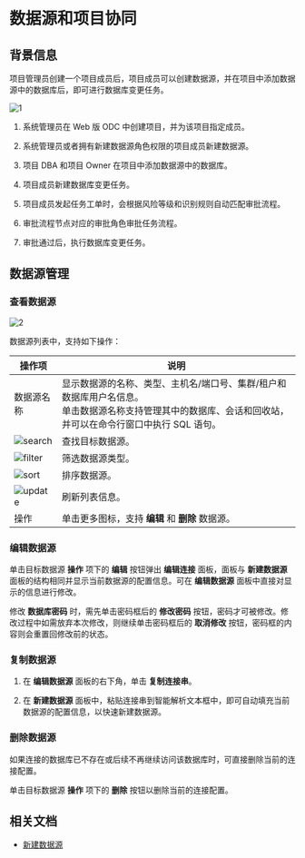 # 数据源和项目协同

## 背景信息

项目管理员创建一个项目成员后，项目成员可以创建数据源，并在项目中添加数据源中的数据库后，即可进行数据库变更任务。

![1](https://obbusiness-private.oss-cn-shanghai.aliyuncs.com/doc/img/odc/422/400.connection-management/200.personal-connection-and-project-collaboration/1.png)

1. 系统管理员在 Web 版 ODC 中创建项目，并为该项目指定成员。

2. 系统管理员或者拥有新建数据源角色权限的项目成员新建数据源。

3. 项目 DBA 和项目 Owner 在项目中添加数据源中的数据库。

4. 项目成员新建数据库变更任务。

5. 项目成员发起任务工单时，会根据风险等级和识别规则自动匹配审批流程。

6. 审批流程节点对应的审批角色审批任务流程。

7. 审批通过后，执行数据库变更任务。

## 数据源管理

### 查看数据源

![2](https://obbusiness-private.oss-cn-shanghai.aliyuncs.com/doc/img/odc/422/400.connection-management/200.personal-connection-and-project-collaboration/2.png)

数据源列表中，支持如下操作：

| 操作项  |   说明  |
|--------|-------|
| 数据源名称  | 显示数据源的名称、类型、主机名/端口号、集群/租户和数据库用户名信息。<br>单击数据源名称支持管理其中的数据库、会话和回收站，并可以在命令行窗口中执行 SQL 语句。  |
| ![search](https://obbusiness-private.oss-cn-shanghai.aliyuncs.com/doc/img/odc/icon/search.jpg)   | 查找目标数据源。  |
| ![filter](https://obbusiness-private.oss-cn-shanghai.aliyuncs.com/doc/img/odc/icon/filter.jpg)   | 筛选数据源类型。 |
|![sort](https://obbusiness-private.oss-cn-shanghai.aliyuncs.com/doc/img/odc/icon/sort.png)|排序数据源。|
|![update](https://obbusiness-private.oss-cn-shanghai.aliyuncs.com/doc/img/odc/icon/refresh.jpg)|刷新列表信息。|
| 操作   | 单击更多图标，支持 **编辑** 和 **删除** 数据源。|

### 编辑数据源

单击目标数据源 **操作** 项下的 **编辑** 按钮弹出 **编辑连接** 面板，面板与 **新建数据源** 面板的结构相同并显示当前数据源的配置信息。可在 **编辑数据源** 面板中直接对显示的信息进行修改。

修改 **数据库密码** 时，需先单击密码框后的 **修改密码** 按钮，密码才可被修改。修改过程中如需放弃本次修改，则继续单击密码框后的 **取消修改** 按钮，密码框的内容则会重置回修改前的状态。

### 复制数据源

1. 在 **编辑数据源** 面板的右下角，单击 **复制连接串**。

2. 在 **新建数据源** 面板中，粘贴连接串到智能解析文本框中，即可自动填充当前数据源的配置信息，以快速新建数据源。

### 删除数据源

如果连接的数据库已不存在或后续不再继续访问该数据库时，可直接删除当前的连接配置。

单击目标数据源 **操作** 项下的 **删除** 按钮以删除当前的连接配置。

## 相关文档

- [新建数据源](../400.connection-management/100.create-a-personal-connection.md)
